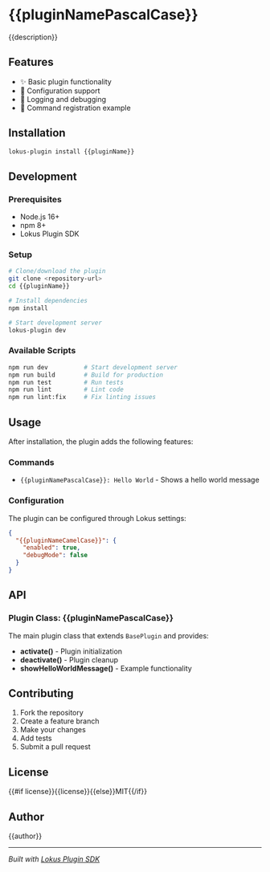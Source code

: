 # {{pluginNamePascalCase}}

{{description}}

## Features

- ✨ Basic plugin functionality
- 🔧 Configuration support
- 📝 Logging and debugging
- 🎯 Command registration example

## Installation

```bash
lokus-plugin install {{pluginName}}
```

## Development

### Prerequisites

- Node.js 16+
- npm 8+
- Lokus Plugin SDK

### Setup

```bash
# Clone/download the plugin
git clone <repository-url>
cd {{pluginName}}

# Install dependencies
npm install

# Start development server
lokus-plugin dev
```

### Available Scripts

```bash
npm run dev          # Start development server
npm run build        # Build for production
npm run test         # Run tests
npm run lint         # Lint code
npm run lint:fix     # Fix linting issues
```

## Usage

After installation, the plugin adds the following features:

### Commands

- `{{pluginNamePascalCase}}: Hello World` - Shows a hello world message

### Configuration

The plugin can be configured through Lokus settings:

```json
{
  "{{pluginNameCamelCase}}": {
    "enabled": true,
    "debugMode": false
  }
}
```

## API

### Plugin Class: {{pluginNamePascalCase}}

The main plugin class that extends `BasePlugin` and provides:

- **activate()** - Plugin initialization
- **deactivate()** - Plugin cleanup
- **showHelloWorldMessage()** - Example functionality

## Contributing

1. Fork the repository
2. Create a feature branch
3. Make your changes
4. Add tests
5. Submit a pull request

## License

{{#if license}}{{license}}{{else}}MIT{{/if}}

## Author

{{author}}

---

*Built with [Lokus Plugin SDK](https://lokus.dev/docs/plugin-development)*